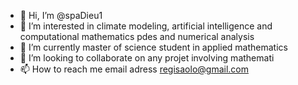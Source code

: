 - 👋 Hi, I’m @spaDieu1
- 👀 I’m interested in  climate modeling, artificial  intelligence and  computational mathematics pdes and numerical analysis
- 🌱 I’m currently master of science student in  applied mathematics
- 💞️ I’m looking to collaborate on any projet involving mathemati
- 📫 How to reach me email adress regisaolo@gmail.com

<!---
spaDieu1/spaDieu1 is a ✨ special ✨ repository because its `README.md` (this file) appears on your GitHub profile.
You can click the Preview link to take a look at your changes.
--->
